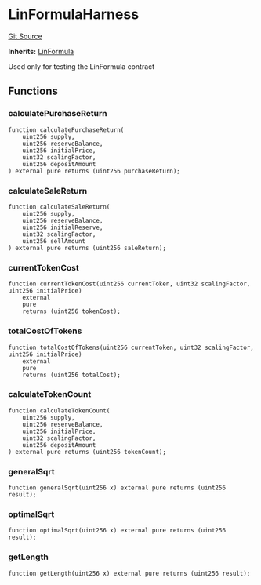 # LinFormulaHarness
[Git Source](https://github.com/dustinstacy/boncurs/blob/7928cae257b46ede89b50d06eaae18601fcd0340/test/harnesses/LinFormulaHarness.sol)

**Inherits:**
[LinFormula](/contracts/linear/utils/LinFormula.sol/abstract.LinFormula.md)

Used only for testing the LinFormula contract


## Functions
### calculatePurchaseReturn


```solidity
function calculatePurchaseReturn(
    uint256 supply,
    uint256 reserveBalance,
    uint256 initialPrice,
    uint32 scalingFactor,
    uint256 depositAmount
) external pure returns (uint256 purchaseReturn);
```

### calculateSaleReturn


```solidity
function calculateSaleReturn(
    uint256 supply,
    uint256 reserveBalance,
    uint256 initialReserve,
    uint32 scalingFactor,
    uint256 sellAmount
) external pure returns (uint256 saleReturn);
```

### currentTokenCost


```solidity
function currentTokenCost(uint256 currentToken, uint32 scalingFactor, uint256 initialPrice)
    external
    pure
    returns (uint256 tokenCost);
```

### totalCostOfTokens


```solidity
function totalCostOfTokens(uint256 currentToken, uint32 scalingFactor, uint256 initialPrice)
    external
    pure
    returns (uint256 totalCost);
```

### calculateTokenCount


```solidity
function calculateTokenCount(
    uint256 supply,
    uint256 reserveBalance,
    uint256 initialPrice,
    uint32 scalingFactor,
    uint256 depositAmount
) external pure returns (uint256 tokenCount);
```

### generalSqrt


```solidity
function generalSqrt(uint256 x) external pure returns (uint256 result);
```

### optimalSqrt


```solidity
function optimalSqrt(uint256 x) external pure returns (uint256 result);
```

### getLength


```solidity
function getLength(uint256 x) external pure returns (uint256 result);
```

